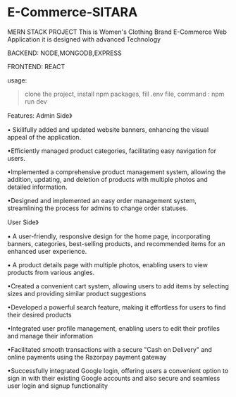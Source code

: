 # E-Commerce-SITARA
MERN STACK PROJECT
This is Women's Clothing Brand E-Commerce Web Application
it is designed with advanced Technology

BACKEND:
NODE,MONGODB,EXPRESS

FRONTEND:
REACT

usage:
 > clone the project,
 > install npm packages,
 > fill .env file,
 > command :
    npm run dev

Features:
Admin Side》

• Skillfully added and updated website banners,
enhancing the visual appeal of the application.

•Efficiently managed product categories, facilitating easy navigation for users.

•Implemented a comprehensive product management system, allowing the addition, updating, and deletion of products with multiple photos and detailed information.

•Designed and implemented an easy order management system, streamlining the process for admins to change order statuses.

User Side》

• A user-friendly, responsive design for the home page, incorporating banners, categories, best-selling products, and recommended items for an enhanced user experience.

• A product details page with multiple photos, enabling users to view products from various angles.

•Created a convenient cart system, allowing users to add items by selecting sizes and providing similar product suggestions

•Developed a powerful search feature, making it effortless for users to find their desired products

•Integrated user profile management, enabling users to edit their profiles and manage their information

•Facilitated smooth transactions with a secure "Cash on Delivery" and online payments using the Razorpay payment gateway

•Successfully integrated Google login, offering users a convenient option to sign in with their existing Google accounts and also secure and seamless user login and signup functionality
